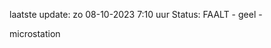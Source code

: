 laatste update: 
zo 08-10-2023  7:10   uur 
Status: FAALT - geel - 
<div class="service Y">microstation</div>